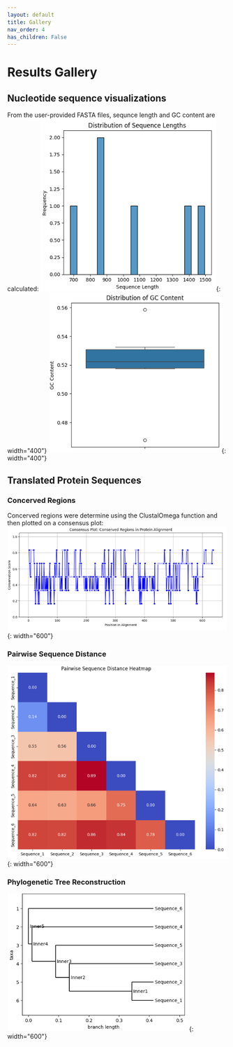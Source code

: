 ```yaml
---
layout: default
title: Gallery
nav_order: 4
has_children: False
---
```


# Results Gallery
## Nucleotide sequence visualizations
From the user-provided FASTA files, sequnce length and GC content are calculated:
![myimg](DistSeqLen.png){: width="400"}
![myimg](DistGCcont.png){: width="400"}

## Translated Protein Sequences
### Concerved Regions 
Concerved regions were determine using the ClustalOmega function and then plotted on a consensus plot:
![myimg](CnsnsPlt.png){: width="600"}

### Pairwise Sequence Distance
![myimg](Heatmap.png){: width="600"}

### Phylogenetic Tree Reconstruction
![myimg](Phylogeny.png){: width="600"}
